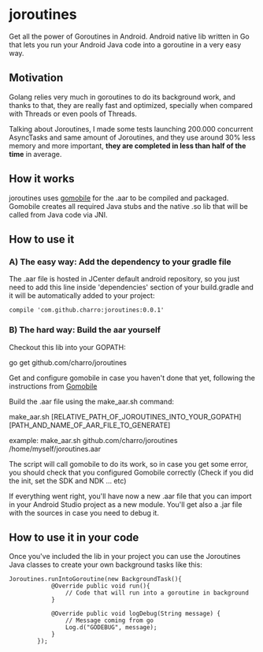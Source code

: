 # joroutines
Get all the power of Goroutines in Android. Android native lib written in Go that lets you run your Android Java code into a goroutine in a very easy way.

## Motivation
Golang relies very much in goroutines to do its background work, and thanks to that, they are really fast and optimized, specially when compared with Threads or even pools of Threads. 

Talking about Joroutines, I made some tests launching 200.000 concurrent AsyncTasks and same amount of Joroutines, and they use around 30% less memory and more important, **they are completed in less than half of the time** in average.  

## How it works

joroutines uses [gomobile](https://github.com/golang/mobile) for the .aar to be compiled and packaged. Gomobile creates all required Java stubs and the native .so lib that will be called from Java code via JNI.

## How to use it

### A) The easy way: Add the dependency to your gradle file

The .aar file is hosted in JCenter default android repository, so you just need to add this line inside 'dependencies' section of your build.gradle and it will be automatically added to your project:
```
compile 'com.github.charro:joroutines:0.0.1'
```

### B) The hard way: Build the aar yourself

Checkout this lib into your GOPATH:

go get github.com/charro/joroutines

Get and configure gomobile in case you haven't done that yet, following the instructions from [Gomobile](https://github.com/golang/go/wiki/Mobile)

Build the .aar file using the make_aar.sh command:

make_aar.sh [RELATIVE_PATH_OF_JOROUTINES_INTO_YOUR_GOPATH] [PATH_AND_NAME_OF_AAR_FILE_TO_GENERATE]

example:  make_aar.sh github.com/charro/joroutines /home/myself/joroutines.aar

The script will call gomobile to do its work, so in case you get some error, you should check that you configured Gomobile correctly (Check if you did the init, set the SDK and NDK ... etc)

If everything went right, you'll have now a new .aar file that you can import in your Android Studio project as a new module. You'll get also a .jar file with the sources in case you need to debug it.


## How to use it in your code

Once you've included the lib in your project you can use the Joroutines Java classes to create your own background tasks like this:

```
Joroutines.runIntoGoroutine(new BackgroundTask(){
            @Override public void run(){
                // Code that will run into a goroutine in background
            }

            @Override public void logDebug(String message) {
                // Message coming from go
                Log.d("GODEBUG", message);
            }
        });
```
